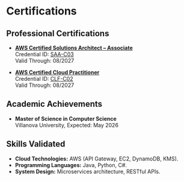 # Certifications
## Professional Certifications
- **[AWS Certified Solutions Architect – Associate](./aws_certified_solutions_architect_associate_certificate.pdf)**  
  Credential ID: [SAA-C03](https://cp.certmetrics.com/amazon/en/public/verify/credential/7e5b2384cf90479184d5148fadf8e55e)  
  Valid Through: 08/2027

- **[AWS Certified Cloud Practitioner](./aws_certified_cloudpractitioner_certificate.pdf)**  
  Credential ID: [CLF-C02](https://cp.certmetrics.com/amazon/en/public/verify/credential/8d1f31c870fd4ae290325b3c19bbcbd1)  
  Valid Through: 08/2027


## Academic Achievements
- **Master of Science in Computer Science**  
  Villanova University, Expected: May 2026  

## Skills Validated
- **Cloud Technologies:** AWS (API Gateway, EC2, DynamoDB, KMS).
- **Programming Languages:** Java, Python, C#.
- **System Design:** Microservices architecture, RESTful APIs.
